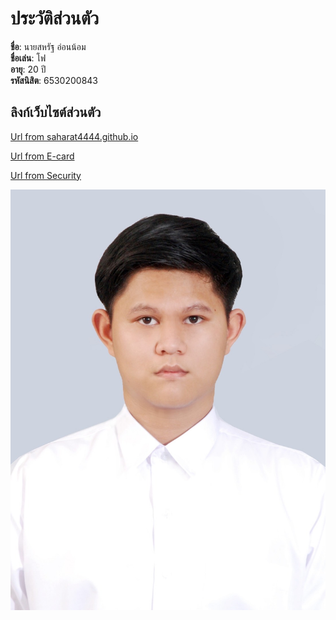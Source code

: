 # ประวัติส่วนตัว

**ชื่อ**: นายสหรัฐ อ่อนน้อม  
**ชื่อเล่น**: โฟ  
**อายุ**: 20 ปี  
**รหัสนิสิต**: 6530200843  

## ลิงก์เว็บไซต์ส่วนตัว
[Url from saharat4444.github.io](https://saharat4444.github.io/)

[Url from E-card](https://saharat4444.github.io/Merry_Christmas)

[Url from Security](https://saharat4444.github.io/Security-control)
  
![student](my_picture/S__29573134.jpg)
